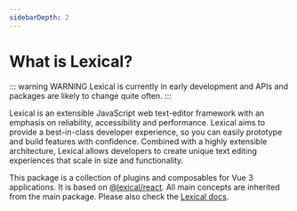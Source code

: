 ```yaml
---
sidebarDepth: 2
---
```


# What is Lexical?

::: warning WARNING
Lexical is currently in early development and APIs and packages are likely to change quite often.
:::

Lexical is an extensible JavaScript web text-editor framework with an emphasis on reliability, accessibility and performance. Lexical aims to provide a best-in-class developer experience, so you can easily prototype and build features with confidence. Combined with a highly extensible architecture, Lexical allows developers to create unique text editing experiences that scale in size and functionality.

This package is a collection of plugins and composables for Vue 3 applications. It is based on [@lexical/react](https://github.com/facebook/lexical/tree/main/packages/lexical-react).
All main concepts are inherited from the main package. Please also check the [Lexical docs](https://lexical.dev/docs/intro).
